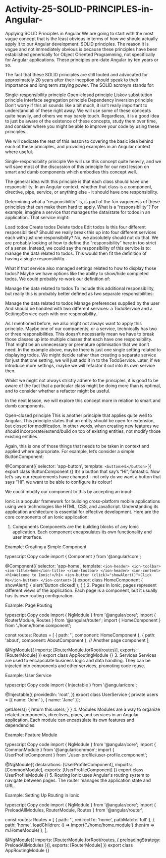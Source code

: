 # Activity-25-SOLID-PRINCIPLES-in-Angular-

Applying SOLID Principles in Angular
We are going to start with the most vague concept that is the least obvious in terms of how we should actually apply it to our Angular development: SOLID principles. The reason it is vague and not immediately obvious is because these principles have been established generically for Object Oriented Programming, not specifically for Angular applications. These principles pre-date Angular by ten years or so.

The fact that these SOLID principles are still touted and advocated for approximately 20 years after their inception should speak to their importance and long term staying power. The SOLID acronym stands for:

Single-responsibility principle
Open-closed principle
Liskov substitution principle
Interface segregation principle
Dependency inversion principle
Don’t worry if this all sounds like a bit much, it isn’t really important to understand all of these right away. We will use some of these concepts quite heavily, and others we may barely touch. Regardless, it is a good idea to just be aware of the existence of these concepts, study them over time, and consider where you might be able to improve your code by using these principles.

We will dedicate the rest of this lesson to covering the basic idea behind each of these principles, and providing examples in an Angular context where useful.

Single-responsibility principle
We will use this concept quite heavily, and we will save most of the discussion of this principle for our next lesson on smart and dumb components which embodies this concept well.

The general idea with this principle is that each class should have one responsibility. In an Angular context, whether that class is a component, directive, pipe, service, or anything else - it should have one responsibility.

Determining what a “responsibility” is, is part of the fun vagueness of these principles that can make them hard to apply. What is a “responsibility”? For example, imagine a service that manages the data/state for todos in an application. That service might:

Load todos
Create todos
Delete todos
Edit todos
Is this four different responsibilities? Should we really break this up into four different services each with just one responsibility? No, we absolutely should not do that. We are probably looking at how to define the “responsibility” here in too strict of a sense. Instead, we could say the responsibility of this service is to: manage the data related to todos. This would then fit the definition of having a single responsibility.

What if that service also managed settings related to how to display those todos? Maybe we have options like the ability to show/hide completed todos. We could probably re-work our definition of:

Manage the data related to todos
To include this additional responsibility, but really this is probably better defined as two separate responsibilities:

Manage the data related to todos
Manage preferences supplied by the user
And should be handled with two different services: a TodoService and a SettingsService each with one responsibility.

As I mentioned before, we also might not always want to apply this principle. Maybe one of our components, or a service, technically has two or three responsibilities. This doesn’t necessarily mean we have to break those classes up into multiple classes that each have one responsibility. That might be an unnecessary or premature optimisation that we don’t need. In the example above, maybe there is just one single setting related to displaying todos. We might decide rather than creating a separate service for just that one setting, we will just add it in to the TodoService. Later, if we introduce more settings, maybe we will refactor it out into its own service then.

Whilst we might not always strictly adhere to the principles, it is good to be aware of the fact that a particular class might be doing more than is optimal, and to consider whether a refactor might be useful.

In the next lesson, we will explore this concept more in relation to smart and dumb components.

Open-closed principle
This is another principle that applies quite well to Angular. This principle states that an entity should be open for extension, but closed for modification. In other words, when creating new features we should incorporate/extend/build on top of existing entities, not modify those existing entities.

Again, this is one of those things that needs to be taken in context and applied where appropriate. For example, let’s consider a simple ButtonComponent:

@Component({
    selector: 'app-button',
    template: `
        <button>Hi</button>
    `
})
export class ButtonComponent {}
It’s a button that say’s “Hi”, fantastic. Now let’s say our requirements have changed - not only do we want a button that says “Hi”, we want to be able to configure its colour!

We could modify our component to this by accepting an input:


Ionic is a popular framework for building cross-platform mobile applications using web technologies like HTML, CSS, and JavaScript. Understanding its application architecture is essential for effective development. Here are the core components of an Ionic application:

1. Components
Components are the building blocks of any Ionic application. Each component encapsulates its own functionality and user interface.

Example: Creating a Simple Component

typescript
Copy code
import { Component } from '@angular/core';

@Component({
  selector: 'app-home',
  template: `
    <ion-header>
      <ion-toolbar>
        <ion-title>Home</ion-title>
      </ion-toolbar>
    </ion-header>
    <ion-content>
      <h1>Welcome to Ionic!</h1>
      <ion-button (click)="showAlert()">Click Me</ion-button>
    </ion-content>
  `
})
export class HomeComponent {
  showAlert() {
    alert('Button clicked!');
  }
}
2. Pages
In Ionic, pages represent different views of the application. Each page is a component, but it usually has its own routing configuration.

Example: Page Routing

typescript
Copy code
import { NgModule } from '@angular/core';
import { RouterModule, Routes } from '@angular/router';
import { HomeComponent } from './home/home.component';

const routes: Routes = [
  { path: '', component: HomeComponent },
  { path: 'about', component: AboutComponent }, // Another page component
];

@NgModule({
  imports: [RouterModule.forRoot(routes)],
  exports: [RouterModule]
})
export class AppRoutingModule {}
3. Services
Services are used to encapsulate business logic and data handling. They can be injected into components and other services, promoting code reuse.

Example: User Service

typescript
Copy code
import { Injectable } from '@angular/core';

@Injectable({
  providedIn: 'root',
})
export class UserService {
  private users = [{ name: 'John' }, { name: 'Jane' }];

  getUsers() {
    return this.users;
  }
}
4. Modules
Modules are a way to organize related components, directives, pipes, and services in an Angular application. Each module can encapsulate its own features and dependencies.

Example: Feature Module

typescript
Copy code
import { NgModule } from '@angular/core';
import { CommonModule } from '@angular/common';
import { UserProfileComponent } from './user-profile/user-profile.component';

@NgModule({
  declarations: [UserProfileComponent],
  imports: [CommonModule],
  exports: [UserProfileComponent]
})
export class UserProfileModule {}
5. Routing
Ionic uses Angular's routing system to navigate between pages. The router manages the application state and URL.

Example: Setting Up Routing in Ionic

typescript
Copy code
import { NgModule } from '@angular/core';
import { PreloadAllModules, RouterModule, Routes } from '@angular/router';

const routes: Routes = [
  { path: '', redirectTo: 'home', pathMatch: 'full' },
  { path: 'home', loadChildren: () => import('./home/home.module').then(m => m.HomeModule) },
];

@NgModule({
  imports: [RouterModule.forRoot(routes, { preloadingStrategy: PreloadAllModules })],
  exports: [RouterModule]
})
export class AppRoutingModule {}


